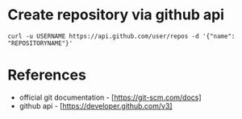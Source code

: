 # Create repository via github api
    curl -u USERNAME https://api.github.com/user/repos -d '{"name": "REPOSITORYNAME"}'

# References
* official git documentation - [https://git-scm.com/docs]
* github api - [https://developer.github.com/v3]

